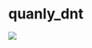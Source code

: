 # quanly_dnt


<img src="https://scontent.fhan5-6.fna.fbcdn.net/v/t1.0-9/72336268_1104144743123749_3669789872119349248_n.jpg?_nc_cat=107&_nc_oc=AQkyhvvtHRsMEQXF7Vzq63ApSU5kyMoME8UvAdNioJoRlGgQPiAYixcPsQpTg45Eruc&_nc_ht=scontent.fhan5-6.fna&oh=062908db3c78b916e6c599786ea31b3a&oe=5E2DC390">
